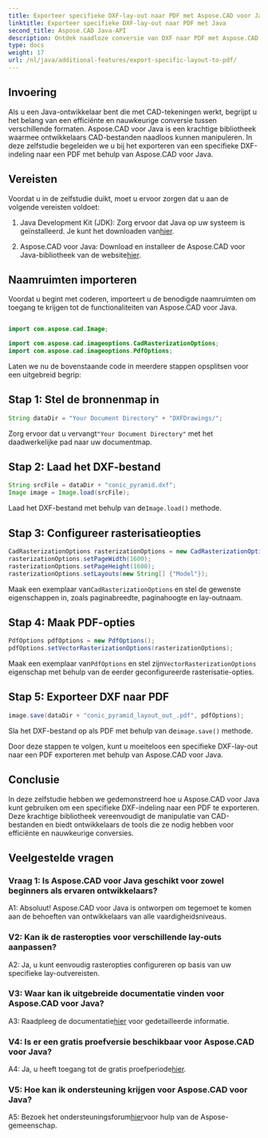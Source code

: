 ```yaml
---
title: Exporteer specifieke DXF-lay-out naar PDF met Aspose.CAD voor Java
linktitle: Exporteer specifieke DXF-lay-out naar PDF met Java
second_title: Aspose.CAD Java-API
description: Ontdek naadloze conversie van DXF naar PDF met Aspose.CAD voor Java. Exporteer moeiteloos specifieke lay-outs met precisie.
type: docs
weight: 17
url: /nl/java/additional-features/export-specific-layout-to-pdf/
---
```

## Invoering

Als u een Java-ontwikkelaar bent die met CAD-tekeningen werkt, begrijpt u het belang van een efficiënte en nauwkeurige conversie tussen verschillende formaten. Aspose.CAD voor Java is een krachtige bibliotheek waarmee ontwikkelaars CAD-bestanden naadloos kunnen manipuleren. In deze zelfstudie begeleiden we u bij het exporteren van een specifieke DXF-indeling naar een PDF met behulp van Aspose.CAD voor Java.

## Vereisten

Voordat u in de zelfstudie duikt, moet u ervoor zorgen dat u aan de volgende vereisten voldoet:

1. Java Development Kit (JDK): Zorg ervoor dat Java op uw systeem is geïnstalleerd. Je kunt het downloaden van[hier](https://www.oracle.com/java/technologies/javase-downloads.html).

2.  Aspose.CAD voor Java: Download en installeer de Aspose.CAD voor Java-bibliotheek van de website[hier](https://releases.aspose.com/cad/java/).

## Naamruimten importeren

Voordat u begint met coderen, importeert u de benodigde naamruimten om toegang te krijgen tot de functionaliteiten van Aspose.CAD voor Java.

```java

import com.aspose.cad.Image;

import com.aspose.cad.imageoptions.CadRasterizationOptions;
import com.aspose.cad.imageoptions.PdfOptions;
```

Laten we nu de bovenstaande code in meerdere stappen opsplitsen voor een uitgebreid begrip:

## Stap 1: Stel de bronnenmap in

```java
String dataDir = "Your Document Directory" + "DXFDrawings/";
```

 Zorg ervoor dat u vervangt`"Your Document Directory"` met het daadwerkelijke pad naar uw documentmap.

## Stap 2: Laad het DXF-bestand

```java
String srcFile = dataDir + "conic_pyramid.dxf";
Image image = Image.load(srcFile); 
```

 Laad het DXF-bestand met behulp van de`Image.load()` methode.

## Stap 3: Configureer rasterisatieopties

```java
CadRasterizationOptions rasterizationOptions = new CadRasterizationOptions();
rasterizationOptions.setPageWidth(1600);
rasterizationOptions.setPageHeight(1600);   
rasterizationOptions.setLayouts(new String[] {"Model"});
```

 Maak een exemplaar van`CadRasterizationOptions` en stel de gewenste eigenschappen in, zoals paginabreedte, paginahoogte en lay-outnaam.

## Stap 4: Maak PDF-opties

```java
PdfOptions pdfOptions = new PdfOptions();
pdfOptions.setVectorRasterizationOptions(rasterizationOptions);
```

 Maak een exemplaar van`PdfOptions` en stel zijn`VectorRasterizationOptions` eigenschap met behulp van de eerder geconfigureerde rasterisatie-opties.

## Stap 5: Exporteer DXF naar PDF

```java
image.save(dataDir + "conic_pyramid_layout_out_.pdf", pdfOptions);
```

 Sla het DXF-bestand op als PDF met behulp van de`image.save()` methode.

Door deze stappen te volgen, kunt u moeiteloos een specifieke DXF-lay-out naar een PDF exporteren met behulp van Aspose.CAD voor Java.

## Conclusie

In deze zelfstudie hebben we gedemonstreerd hoe u Aspose.CAD voor Java kunt gebruiken om een specifieke DXF-indeling naar een PDF te exporteren. Deze krachtige bibliotheek vereenvoudigt de manipulatie van CAD-bestanden en biedt ontwikkelaars de tools die ze nodig hebben voor efficiënte en nauwkeurige conversies.

## Veelgestelde vragen

### Vraag 1: Is Aspose.CAD voor Java geschikt voor zowel beginners als ervaren ontwikkelaars?

A1: Absoluut! Aspose.CAD voor Java is ontworpen om tegemoet te komen aan de behoeften van ontwikkelaars van alle vaardigheidsniveaus.

### V2: Kan ik de rasteropties voor verschillende lay-outs aanpassen?

A2: Ja, u kunt eenvoudig rasteropties configureren op basis van uw specifieke lay-outvereisten.

### V3: Waar kan ik uitgebreide documentatie vinden voor Aspose.CAD voor Java?

 A3: Raadpleeg de documentatie[hier](https://reference.aspose.com/cad/java/) voor gedetailleerde informatie.

### V4: Is er een gratis proefversie beschikbaar voor Aspose.CAD voor Java?

 A4: Ja, u heeft toegang tot de gratis proefperiode[hier](https://releases.aspose.com/).

### V5: Hoe kan ik ondersteuning krijgen voor Aspose.CAD voor Java?

 A5: Bezoek het ondersteuningsforum[hier](https://forum.aspose.com/c/cad/19)voor hulp van de Aspose-gemeenschap.